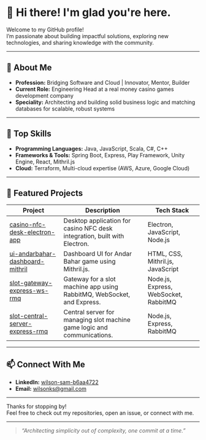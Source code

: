 # 👋 Hi there! I'm glad you're here.

Welcome to my GitHub profile!  
I’m passionate about building impactful solutions, exploring new technologies, and sharing knowledge with the community.

---

## 🚀 About Me

- **Profession:** Bridging Software and Cloud | Innovator, Mentor, Builder 
- **Current Role:** Engineering Head at a real money casino games development company
- **Speciality:** Architecting and building solid business logic and matching databases for scalable, robust systems

---

## 🧰 Top Skills

- **Programming Languages:** Java, JavaScript, Scala, C#, C++
- **Frameworks & Tools:** Spring Boot, Express, Play Framework, Unity Engine, React, Mithril.js
- **Cloud:** Terraform, Multi-cloud expertise (AWS, Azure, Google Cloud)

---

## 🌟 Featured Projects

| Project | Description | Tech Stack |
|---------|-------------|------------|
| [casino-nfc-desk-electron-app](https://github.com/wilsonks/casino-nfc-desk-electron-app) | Desktop application for casino NFC desk integration, built with Electron. | Electron, JavaScript, Node.js |
| [ui-andarbahar-dashboard-mithril](https://github.com/wilsonks/ui-andarbahar-dashboard-mithril) | Dashboard UI for Andar Bahar game using Mithril.js. | HTML, CSS, Mithril.js, JavaScript |
| [slot-gateway-express-ws-rmq](https://github.com/wilsonks/slot-gateway-express-ws-rmq) | Gateway for a slot machine app using RabbitMQ, WebSocket, and Express. | Node.js, Express, WebSocket, RabbitMQ |
| [slot-central-server-express-rmq](https://github.com/wilsonks/slot-central-server-express-rmq) | Central server for managing slot machine game logic and communications. | Node.js, Express, RabbitMQ |

---

## 📫 Connect With Me

- **LinkedIn:** [wilson-sam-b6aa4722](https://www.linkedin.com/in/wilson-sam-b6aa4722)
- **Email:** wilsonks@gmail.com

---

Thanks for stopping by!  
Feel free to check out my repositories, open an issue, or connect with me.

---

> _“Architecting simplicity out of complexity, one commit at a time.”_
